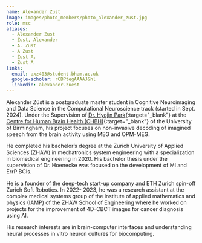 ```yaml
---
name: Alexander Zust
image: images/photo_members/photo_alexander_zust.jpg
role: msc
aliases:
  - Alexander Zust
  - Zust, Alexander 
  - A. Zust
  - A Zust
  - Zust A.
  - Zust A  
links:
  email: axz403@student.bham.ac.uk
  google-scholar: rCBPtegAAAAJ&hl
  linkedin: alexander-zuest
---
```


Alexander Züst is a postgraduate master student in Cognitive Neuroimaging and Data Science in the Computational Neuroscience track (started in Sept. 2024). Under the Supervision of [Dr. Hyojin Park](https://www.neureca.org/members/hyojin-park.html){:target="_blank"} at the [Centre for Human Brain Health (CHBH)](https://www.birmingham.ac.uk/research/centre-for-human-brain-health/index.aspx){:target="_blank"} of the University of Birmingham, his project focuses on non-invasive decoding of imagined speech from the brain activity using MEG and OPM-MEG.

He completed his bachelor’s degree at the Zurich University of Applied Sciences (ZHAW) in mechatronics system engineering with a specialization in biomedical engineering in 2020. His bachelor thesis under the supervision of Dr. Hoenecke was focused on the development of MI and ErrP BCIs.

He is a founder of the deep-tech start-up company and ETH Zurich spin-off Zurich Soft Robotics. In 2022- 2023, he was a research assistant at the complex medical systems group of the institute of applied mathematics and physics (IAMP) of the ZHAW School of Engineering where he worked on projects for the improvement of 4D-CBCT images for cancer diagnosis using AI.

His research interests are in brain-computer interfaces and understanding neural processes in vitro neuron cultures for biocomputing.
